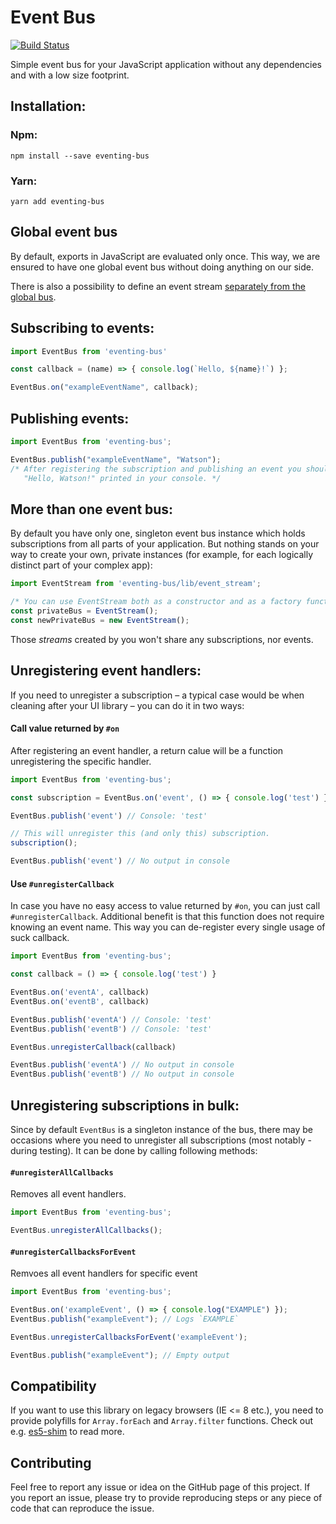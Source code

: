 # Event Bus

[![Build Status](https://travis-ci.org/arkency/event-bus.svg?branch=master)](https://travis-ci.org/arkency/event-bus)

Simple event bus for your JavaScript application without any dependencies and with a low size footprint.

## Installation:

### Npm:

```
npm install --save eventing-bus
```

### Yarn:

```
yarn add eventing-bus
```

## Global event bus

By default, exports in JavaScript are evaluated only once. This way, we are ensured to have one global event bus without doing anything on our side.

There is also a possibility to define an event stream [separately from the global bus](#more-than-one-event-bus).

## Subscribing to events:

````javascript
import EventBus from 'eventing-bus'

const callback = (name) => { console.log(`Hello, ${name}!`) };

EventBus.on("exampleEventName", callback);
````

## Publishing events:

````javascript
import EventBus from 'eventing-bus';

EventBus.publish("exampleEventName", "Watson");
/* After registering the subscription and publishing an event you should see
   "Hello, Watson!" printed in your console. */
````

## More than one event bus:

By default you have only one, singleton event bus instance which holds subscriptions from all parts of your application. But nothing stands on your way to create your own, private instances (for example, for each logically distinct part of your complex app):

````javascript
import EventStream from 'eventing-bus/lib/event_stream';

/* You can use EventStream both as a constructor and as a factory function. */
const privateBus = EventStream();
const newPrivateBus = new EventStream();
````

Those _streams_ created by you won't share any subscriptions, nor events.

## Unregistering event handlers:

If you need to unregister a subscription – a typical case would be when cleaning after your UI library – you can do it in two ways:

#### Call value returned by `#on`

After registering an event handler, a return calue will be a function unregistering the specific handler.

````javascript
import EventBus from 'eventing-bus';

const subscription = EventBus.on('event', () => { console.log('test') })

EventBus.publish('event') // Console: 'test'

// This will unregister this (and only this) subscription.
subscription();

EventBus.publish('event') // No output in console
````

#### Use `#unregisterCallback`

In case you have no easy access to value returned by `#on`, you can just call `#unregisterCallback`. Additional benefit is that this function does not require knowing an event name. This way you can de-register every single usage of suck callback.

````javascript
import EventBus from 'eventing-bus';

const callback = () => { console.log('test') }

EventBus.on('eventA', callback)
EventBus.on('eventB', callback)

EventBus.publish('eventA') // Console: 'test'
EventBus.publish('eventB') // Console: 'test'

EventBus.unregisterCallback(callback)

EventBus.publish('eventA') // No output in console
EventBus.publish('eventB') // No output in console
````

## Unregistering subscriptions in bulk:

Since by default `EventBus` is a singleton instance of the bus, there may be occasions where you need to unregister all subscriptions (most notably - during testing). It can be done by calling following methods:


#### `#unregisterAllCallbacks`

Removes all event handlers.

````javascript
import EventBus from 'eventing-bus';

EventBus.unregisterAllCallbacks();
````

#### `#unregisterCallbacksForEvent`

Remvoes all event handlers for specific event

````javascript
import EventBus from 'eventing-bus';

EventBus.on('exampleEvent', () => { console.log("EXAMPLE") });
EventBus.publish("exampleEvent"); // Logs `EXAMPLE`

EventBus.unregisterCallbacksForEvent('exampleEvent');

EventBus.publish("exampleEvent"); // Empty output
````

## Compatibility

If you want to use this library on legacy browsers (IE <= 8 etc.), you need to
provide polyfills for `Array.forEach` and `Array.filter` functions. Check out e.g.
 [es5-shim](https://github.com/es-shims/es5-shim) to read more.

## Contributing

Feel free to report any issue or idea on the GitHub page of this project. If you report an issue, please try to provide reproducing steps or any piece of code that can reproduce the issue.
